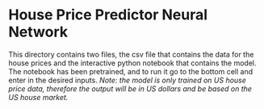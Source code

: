 # House Price Predictor Neural Network
This directory contains two files, the csv file that contains the data for the house prices and the interactive python notebook that contains the model. The notebook has been pretrained, and to run it go to the bottom cell and enter in the desired inputs. 
*Note: the model is only trained on US house price data, therefore the output will be in US dollars and be based on the US house market.*
